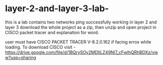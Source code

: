 # layer-2-and-layer-3-lab-
this is a lab contains two networks ping successfully working in layer 2 and layer 3 
download the whole project as a zip, then unzip and open project in CISCO packet tracer and explanation for word.   


user must have CISCO PACKET TRACER V-8.2.0.162 if facing erros while loading. 
To download CISCO visit - https://drive.google.com/file/d/1BQrySOv2MDIlLZ49NI7_cFwIhQRhBDXz/view?usp=sharing
